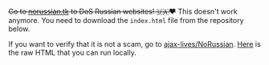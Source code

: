 ~~Go to [norussian.tk](https://norussian.tk) to DoS Russian websites! 🇺🇦❤️~~ This doesn't work anymore. You need to download the `index.html` file from the repository below.

If you want to verify that it is not a scam, go to [ajax-lives/NoRussian](https://github.com/ajax-lives/NoRussian). [Here](https://raw.githubusercontent.com/ajax-lives/NoRussian/main/index.html) is the raw HTML that you can run locally.

